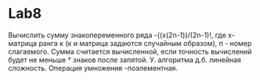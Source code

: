 # Lab8
Вычислить сумму знакопеременного ряда -((х(2n-1))/(2n-1)!, где х-матрица ранга к (к и матрица задаются случайным образом), п - номер слагаемого. Сумма считается
вычисленной, если точность вычислений будет не меньше † знаков после запятой. У. алгоритма д.б. линейная сложность. Операция умножения -поэлементная.
